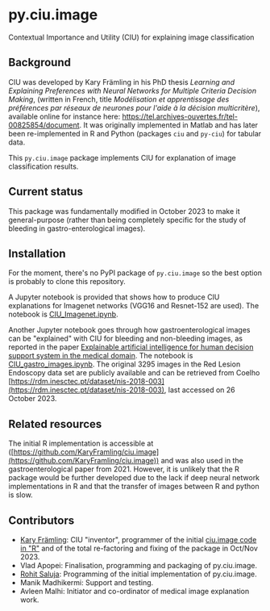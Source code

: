 # py.ciu.image
Contextual Importance and Utility (CIU) for explaining image classification

## Background

CIU was developed by Kary Främling in his PhD thesis *Learning and Explaining Preferences with Neural Networks for Multiple Criteria Decision Making*, (written in French, title *Modélisation et apprentissage des préférences par réseaux de neurones pour l'aide à la décision multicritère*), available online for instance here: https://tel.archives-ouvertes.fr/tel-00825854/document. It was originally implemented in Matlab and has later been re-implemented in R and Python (packages `ciu` and `py-ciu`) for tabular data. 

This `py.ciu.image` package implements CIU for explanation of image classification results. 

## Current status

This package was fundamentally modified in October 2023 to make it general-purpose (rather than being completely specific for the study of bleeding in gastro-enterological images). 


## Installation

For the moment, there's no PyPI package of `py.ciu.image` so the best option is probably to clone this repository.  

A Jupyter notebook is provided that shows how to produce CIU explanations for Imagenet networks (VGG16 and Resnet-152 are used). The notebook is [CIU_Imagenet.ipynb](CIU_Imagenet.ipynb).

Another Jupyter notebook goes through how gastroenterological images can be "explained" with CIU for bleeding and non-bleeding images, as reported in the paper [Explainable artificial intelligence for human decision support system in the medical domain](https://www.mdpi.com/2504-4990/3/3/37). The notebook is [CIU_gastro_images.ipynb](CIU_gastro_images.ipynb). The original 3295 images in the Red Lesion Endoscopy data set are publicly available and can be retrieved from Coelho [https://rdm.inesctec.pt/dataset/nis-2018-003](https://rdm.inesctec.pt/dataset/nis-2018-003), last accessed on 26 October 2023.

## Related resources

The initial R implementation is accessible at ([https://github.com/KaryFramling/ciu.image](https://github.com/KaryFramling/ciu.image)) and was also used in the gastroenterological paper from 2021. However, it is unlikely that the R package would be further developed due to the lack if deep neural network implementations in R and that the transfer of images between R and python is slow.

## Contributors

- [Kary Främling](https://github.com/KaryFramling): CIU "inventor", programmer of the initial [ciu.image code in "R"](https://github.com/KaryFramling/ciu.image) and of the total re-factoring and fixing of the package in Oct/Nov 2023.
- Vlad Apopei: Finalisation, programming and packaging of py.ciu.image.
- [Rohit Saluja](https://github.com/rohitsaluja1): Programming of the initial implementation of py.ciu.image.
- Manik Madhikermi: Support and testing. 
- Avleen Malhi: Initiator and co-ordinator of medical image explanation work. 
